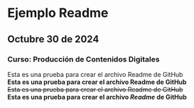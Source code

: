 # Ejemplo Readme
## Octubre 30 de 2024
### Curso: Producción de Contenidos Digitales 


Esta es una prueba para crear el archivo Readme de GitHub<br>
**Esta es una prueba para crear el archivo Readme de GitHub**<br>
~~Esta es una prueba para crear el archivo Readme de GitHub~~<br>
**Esta es una prueba para crear el archivo _Readme_ de GitHub**<br>